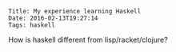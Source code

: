     Title: My experience learning Haskell
    Date: 2016-02-13T19:27:14
    Tags: haskell


How is haskell different from lisp/racket/clojure?



<!-- more -->
